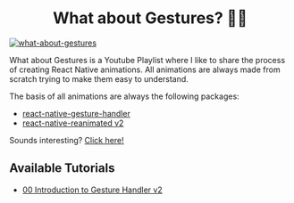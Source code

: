 <h1 align="center">
What about Gestures? 👌🏼
</h1>

 <a href="https://youtu.be/xpT2shjX790" target="_blank">
      <img src="https://raw.githubusercontent.com/enzomanuelmangano/what-about-gestures/main/.assets/what-about-gestures.png" title="what-about-gestures">
  </a>

What about Gestures is a Youtube Playlist where I like to share the process of creating React Native animations. All animations are always made from scratch trying to make them easy to understand.

The basis of all animations are always the following packages:

- [react-native-gesture-handler](https://docs.swmansion.com/react-native-gesture-handler/docs)
- [react-native-reanimated v2](https://docs.swmansion.com/react-native-reanimated/docs/)

Sounds interesting? [Click here!](https://youtu.be/xpT2shjX790)

## Available Tutorials

- [00 Introduction to Gesture Handler v2](https://youtu.be/xpT2shjX790)
